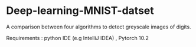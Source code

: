 # Deep-learning-MNIST-datset
A comparison between four algorithms to detect greyscale images of digits.

Requirements :
python IDE (e.g IntelliJ IDEA)
, Pytorch 10.2
